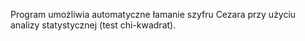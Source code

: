 Program umożliwia automatyczne łamanie szyfru Cezara przy użyciu analizy statystycznej (test chi-kwadrat).
